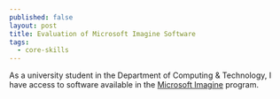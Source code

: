 ```yaml
---
published: false
layout: post
title: Evaluation of Microsoft Imagine Software
tags:
  - core-skills
---
```

As a university student in the Department of Computing & Technology, I have access to software available in the [Microsoft Imagine](https://catalog.imagine.microsoft.com/en-us/about) program.